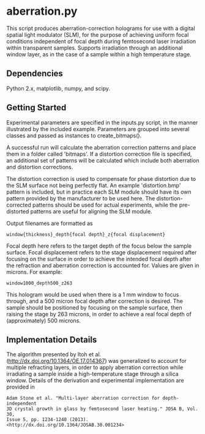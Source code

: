 aberration.py
=========

This script produces aberration-correction holograms for use with a digital 
spatial light modulator (SLM), for the purpose of achieving uniform focal 
conditions independent of focal depth during femtosecond laser irradiation
within transparent samples. Supports irradiation through an additional 
window layer, as in the case of a sample within a high temperature stage.


Dependencies
-------------

Python 2.x, matplotlib, numpy, and scipy.


Getting Started
-------------

Experimental parameters are specified in the inputs.py script, in the 
manner illustrated by the included example. Parameters are grouped 
into several classes and passed as instances to create_bitmaps().

A successful run will calculate the aberration correction patterns and
place them in a folder called 'bitmaps'. If a distortion correction 
file is specified, an additional set of patterns will be calculated which
include both aberration and distortion corrections. 

The distortion correction is used to compensate for phase distortion 
due to the SLM surface not being perfectly flat. An example 'distortion.bmp' 
pattern is included, but in practice each SLM module should have its own 
pattern provided by the manufacturer to be used here. The distortion-
corrected patterns should be used for actual experiments, while the pre-
distorted patterns are useful for aligning the SLM module. 

Output filenames are formatted as

    window{thickness}_depth{focal depth}_z{focal displacement}

Focal depth here refers to the target depth of the focus below the 
sample surface. Focal displacement refers to the stage displacement 
required after focusing on the surface in order to achieve the intended 
focal depth after the refraction and aberration correction is accounted 
for. Values are given in microns. For example:

    window1000_depth500_z263

This hologram would be used when there is a 1 mm window to focus through, 
and a 500 micron focal depth after correction is desired. The sample should 
be positioned by focusing on the sample surface, then raising the stage 
by 263 microns, in order to achieve a real focal depth of (approximately)
500 microns.


Implementation Details
------------

The algorithm presented by Itoh et al. (http://dx.doi.org/10.1364/OE.17.014367) 
was generalized to account for multiple refracting layers, in order to apply 
aberration correction while irradiating a sample inside a high-temperature 
stage through a silica window. Details of the derivation and experimental 
implementation are provided in 

    Adam Stone et al. "Multi-layer aberration correction for depth-independent 
    3D crystal growth in glass by femtosecond laser heating." JOSA B, Vol. 30, 
    Issue 5, pp. 1234-1240 (2013). <http://dx.doi.org/10.1364/JOSAB.30.001234>
